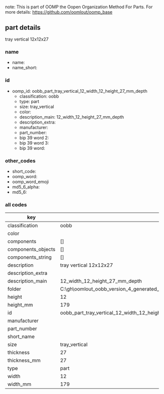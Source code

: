 #   

note: This is part of OOMP the Oopen Organization Method For Parts. For more details: https://github.com/oomlout/oomp_base

##  part details



tray vertical 12x12x27

### name
* name: 
* name_short: 
### id
* oomp_id: oobb_part_tray_vertical_12_width_12_height_27_mm_depth
  * classification: oobb
  * type: part
  * size: tray_vertical
  * color: 
  * description_main: 12_width_12_height_27_mm_depth
  * description_extra: 
  * manufacturer: 
  * part_number: 
  * bip 39 word 2: 
  * bip 39 word 3: 
  * bip 39 word: 

### other_codes
* short_code: 
* oomp_word: 
* oomp_word_emoji 
* md5_6_alpha: 
* md5_6: 









### all codes 
| key | value |  
| --- | --- |  
| classification | oobb |  
| color |  |  
| components | [] |  
| components_objects | [] |  
| components_string | [] |  
| description | tray vertical 12x12x27 |  
| description_extra |  |  
| description_main | 12_width_12_height_27_mm_depth |  
| folder | C:\gh\oomlout_oobb_version_4_generated_parts\things\oobb_part_tray_vertical_12_width_12_height_27_mm_depth |  
| height | 12 |  
| height_mm | 179 |  
| id | oobb_part_tray_vertical_12_width_12_height_27_mm_depth |  
| manufacturer |  |  
| part_number |  |  
| short_name |  |  
| size | tray_vertical |  
| thickness | 27 |  
| thickness_mm | 27 |  
| type | part |  
| width | 12 |  
| width_mm | 179 |  
